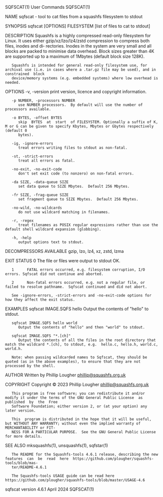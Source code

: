 SQFSCAT(1)								 User Commands								    SQFSCAT(1)

NAME
       sqfscat - tool to cat files from a squashfs filesystem to stdout

SYNOPSIS
       sqfscat [OPTIONS] FILESYSTEM [list of files to cat to stdout]

DESCRIPTION
       Squashfs is a highly compressed read-only filesystem for Linux.	It uses either gzip/xz/lzo/lz4/zstd compression to compress both files, inodes and di‐
       rectories.   Inodes in the system are very small and all blocks are packed to minimise data overhead. Block sizes greater than 4K are supported up to a
       maximum of 1Mbytes (default block size 128K).

       Squashfs is intended for general read-only filesystem use, for archival use (i.e. in cases where a .tar.gz file may be used), and in constrained	 block
       device/memory systems (e.g. embedded systems) where low overhead is needed.

OPTIONS
       -v, -version
	      print version, licence and copyright information.

       -p NUMBER, -processors NUMBER
	      use NUMBER processors.  By default will use the number of processors available.

       -o BYTES, -offset BYTES
	      skip  BYTES  at  start  of FILESYSTEM. Optionally a suffix of K, M or G can be given to specify Kbytes, Mbytes or Gbytes respectively (default 0
	      bytes).

       -ig, -ignore-errors
	      treat errors writing files to stdout as non-fatal.

       -st, -strict-errors
	      treat all errors as fatal.

       -no-exit, -no-exit-code
	      don't set exit code (to nonzero) on non-fatal errors.

       -da SIZE, -data-queue SIZE
	      set data queue to SIZE Mbytes.  Default 256 Mbytes.

       -fr SIZE, -frag-queue SIZE
	      set fragment queue to SIZE Mbytes.  Default 256 Mbytes.

       -no-wild, -no-wildcards
	      do not use wildcard matching in filenames.

       -r, -regex
	      treat filenames as POSIX regular expressions rather than use the default shell wildcard expansion (globbing).

       -h, -help
	      output options text to stdout.

DECOMPRESSORS AVAILABLE
       gzip, lzo, lz4, xz, zstd, lzma

EXIT STATUS
       0      The file or files were output to stdout OK.

       1      FATAL errors occurred, e.g. filesystem corruption, I/O errors. Sqfscat did not continue and aborted.

       2      Non-fatal errors occurred, e.g. not a regular file, or failed to resolve pathname.  Sqfscat continued and did not abort.

       See -ignore-errors, -strict-errors and -no-exit-code options for how they affect the exit status.

EXAMPLES
       sqfscat IMAGE.SQFS hello
	      Output the contents of "hello" to stdout.

       sqfscat IMAGE.SQFS hello world
	      Output the contents of "hello" and then "world" to stdout.

       sqfscat IMAGE.SQFS "*.[ch]"
	      Output the contents of all the files in the root directory that match the wildcard *.[ch], to stdout, e.g.  hello.c, hello.h, world.c, world.h.

       Note: when passing wildcarded names to Sqfscat, they should be quoted (as in the above examples), to ensure that they are not processed by the shell.

AUTHOR
       Written by Phillip Lougher <phillip@squashfs.org.uk>

COPYRIGHT
       Copyright © 2023 Phillip Lougher <phillip@squashfs.org.uk>

       This program is free software; you can redistribute it and/or modify it under the terms of the GNU General Public License  as  published	 by  the  Free
       Software Foundation; either version 2, or (at your option) any later version.

       This  program is distributed in the hope that it will be useful, but WITHOUT ANY WARRANTY; without even the implied warranty of MERCHANTABILITY or FIT‐
       NESS FOR A PARTICULAR PURPOSE.  See the GNU General Public License for more details.

SEE ALSO
       mksquashfs(1), unsquashfs(1), sqfstar(1)

       The README for the Squashfs-tools 4.6.1 release, describing the new features  can  be  read  here  https://github.com/plougher/squashfs-tools/blob/mas‐
       ter/README-4.6.1

       The Squashfs-tools USAGE guide can be read here https://github.com/plougher/squashfs-tools/blob/master/USAGE-4.6

sqfscat version 4.6.1							  April 2024								    SQFSCAT(1)
